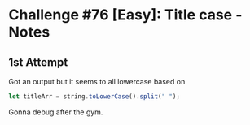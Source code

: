 # Challenge #76 [Easy]: Title case - Notes

## 1st Attempt

Got an output but it seems to all lowercase based on

```js
let titleArr = string.toLowerCase().split(" ");
```

Gonna debug after the gym.
